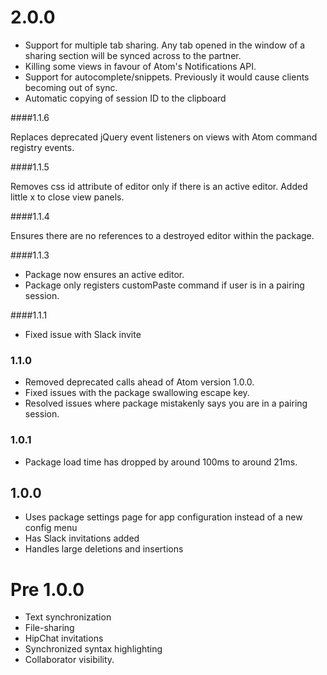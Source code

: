 # 2.0.0

* Support for multiple tab sharing. Any tab opened in the window of a sharing section will be synced across to the partner.
* Killing some views in favour of Atom's Notifications API.
* Support for autocomplete/snippets. Previously it would cause clients becoming out of sync.
* Automatic copying of session ID to the clipboard

####1.1.6

Replaces deprecated jQuery event listeners on views with Atom command registry events.

####1.1.5

Removes css id attribute of editor only if there is an active editor. 
Added little x to close view panels.

####1.1.4

Ensures there are no references to a destroyed editor within the package.

####1.1.3

* Package now ensures an active editor.
* Package only registers customPaste command if user is in a pairing session.

####1.1.1

* Fixed issue with Slack invite

### 1.1.0

* Removed deprecated calls ahead of Atom version 1.0.0.
* Fixed issues with the package swallowing escape key.
* Resolved issues where package mistakenly says you are in a pairing session.

### 1.0.1

* Package load time has dropped by around 100ms to around 21ms.

## 1.0.0
* Uses package settings page for app configuration instead of a new config menu
* Has Slack invitations added
* Handles large deletions and insertions

# Pre 1.0.0

* Text synchronization
* File-sharing
* HipChat invitations
* Synchronized syntax highlighting
* Collaborator visibility.
